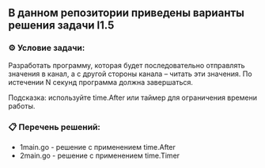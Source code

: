 ## В данном репозитории приведены варианты решения задачи l1.5  

### ⚙️ Условие задачи:  

Разработать программу, которая будет последовательно отправлять значения в канал, а с другой стороны канала – читать эти значения. По истечении N секунд программа должна завершаться.

Подсказка: используйте time.After или таймер для ограничения времени работы.

### 📋 Перечень решений:

- 1main.go - решение с применением time.After
- 2main.go - решение с применением time.Timer
